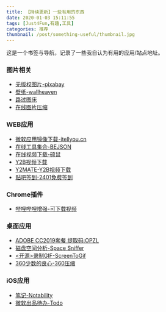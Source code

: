 ```yaml
---
title: 【持续更新】一些有用的东西
date: 2020-01-03 15:11:55
tags: [Just4Fun,有趣,工具]
categories: 推荐
thumbnail: /post/something-useful/thumbnail.jpg
---
```

这是一个书签与导航，记录了一些我自认为有用的应用/站点地址。

<!-- more -->
### 图片相关
* [无版权图片-pixabay](https://pixabay.com/zh/)
* [壁纸-wallheaven](https://wallhaven.cc/)
* [路过图床](https://imgchr.com/)
* [在线图片压缩](http://www.bejson.com/ui/compress_img/)

### WEB应用
* [微软应用镜像下载-itellyou.cn](https://msdn.itellyou.cn/)
* [在线工具集合-BEJSON](http://www.bejson.com/)
* [在线视频下载-硕鼠](http://www.flvcd.com/)
* [Y2B视频下载](https://youtubemultidownloader.net/)
* [Y2MATE-Y2B视频下载](https://www.y2mate.com/)
* [贴吧签到-2401免费签到](https://tb.zsh2401.top)

### Chrome插件
* [哔哩哔哩增强-可下载视频](https://github.com/the1812/Bilibili-Evolved)

### 桌面应用
* [ADOBE CC2019套餐 提取码:OPZL](https://pan.baidu.com/s/1LVc_P9gVB31mOV5mq3iUBQ)
* [磁盘空间分析-Space Sniffer](https://pan.zsh2401.top/index.php?share/file&user=1&sid=ynXpacRV)
* [<开源>录制GIF-ScreenToGif](http://www.screentogif.com/)
* [360少数的良心-360压缩](https://yasuo.360.cn)

### iOS应用
* [笔记-Notability](https://apps.apple.com/cn/app/notability/id360593530)
* [微软出品待办-Todo](https://apps.apple.com/cn/app/microsoft-to-do/id1212616790)